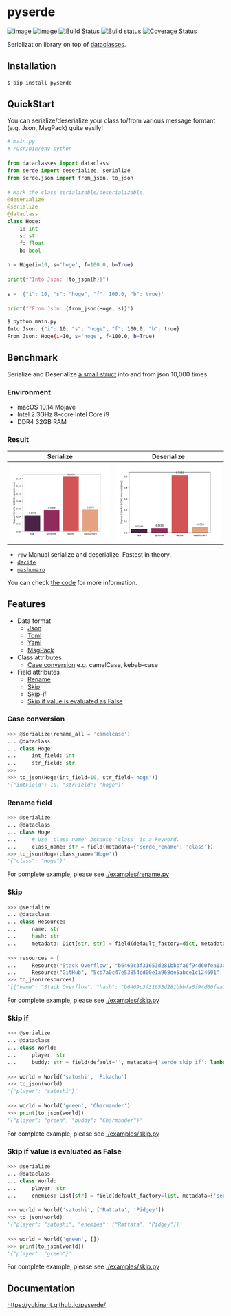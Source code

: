# pyserde

[![image](https://img.shields.io/pypi/v/pyserde.svg)](https://pypi.org/project/pyserde/)
[![image](https://img.shields.io/pypi/pyversions/pyserde.svg)](https://pypi.org/project/pyserde/)
[![Build Status](https://travis-ci.org/yukinarit/pyserde.svg?branch=master)](https://travis-ci.org/yukinarit/pyserde)
[![Build status](https://ci.appveyor.com/api/projects/status/w4i5x8x9d4sbxhn2?svg=true)](https://ci.appveyor.com/project/yukinarit/pyserde)
[![Coverage Status](https://coveralls.io/repos/github/yukinarit/pyserde/badge.svg?branch=master)](https://coveralls.io/github/yukinarit/pyserde?branch=master)

Serialization library on top of [dataclasses](https://docs.python.org/3/library/dataclasses.html).

## Installation

```bash
$ pip install pyserde
```

## QuickStart

You can serialize/deserialize your class to/from various message formant (e.g. Json, MsgPack) quite easily!

```python
# main.py
# /usr/bin/env python

from dataclasses import dataclass
from serde import deserialize, serialize
from serde.json import from_json, to_json

# Mark the class serializable/deserializable.
@deserialize
@serialize
@dataclass
class Hoge:
    i: int
    s: str
    f: float
    b: bool

h = Hoge(i=10, s='hoge', f=100.0, b=True)

print(f"Into Json: {to_json(h)}")

s = '{"i": 10, "s": "hoge", "f": 100.0, "b": true}'

print(f"From Json: {from_json(Hoge, s)}")
```

```bash
$ python main.py
Into Json: {"i": 10, "s": "hoge", "f": 100.0, "b": true}
From Json: Hoge(i=10, s='hoge', f=100.0, b=True)
```

## Benchmark

Serialize and Deserialize [a small struct](https://github.com/yukinarit/pyserde/blob/bench/bench/dataclasses_class.py#L7-L12) into and from json 10,000 times.

### Environment

* macOS 10.14 Mojave
* Intel 2.3GHz 8-core Intel Core i9
* DDR4 32GB RAM

### Result

| Serialize | Deserialize |
|-----------|-------------|
| <img src="./bench/charts/serialize_small.png"> | <img src="./bench/charts/deserialize_small.png"> |

* `raw` Manual serialize and deserialize. Fastest in theory.
* [`dacite`](https://github.com/konradhalas/dacite)
* [`mashumaro`](https://github.com/Fatal1ty/mashumaro)

You can check [the code](bench/bench.py) for more information.

## Features

* Data format
	* [Json](./examples/jsonfile.py)
	* [Toml](./examples/tomlfile.py)
	* [Yaml](./examples/yamlfile.py)
	* [MsgPack](./examples/msgpack.py)
* Class attributes
	* [Case conversion](#case-conversion) e.g. camelCase, kebab-case
* Field attributes
    * [Rename](#rename-field)
    * [Skip](#skip)
    * [Skip-if](#skip-if)
    * [Skip if value is evaluated as False](#skip-if-value-is-evaluated-as-false)

### Case conversion

```python
>>> @serialize(rename_all = 'camelcase')
... @dataclass
... class Hoge:
...     int_field: int
...     str_field: str
>>>
>>> to_json(Hoge(int_field=10, str_field='hoge'))
'{"intField": 10, "strField": "hoge"}'
```

### Rename field

```python
>>> @serialize
... @dataclass
... class Hoge:
...     # Use 'class_name' because 'class' is a keyword.
...     class_name: str = field(metadata={'serde_rename': 'class'})
>>> to_json(Hoge(class_name='Hoge'))
'{"class": "Hoge"}'
```

For complete example, please see [./examples/rename.py](./examples/rename.py)

### Skip

```python
>>> @serialize
... @dataclass
... class Resource:
...     name: str
...     hash: str
...     metadata: Dict[str, str] = field(default_factory=dict, metadata={'serde_skip': True})

>>> resources = [
...     Resource("Stack Overflow", "b6469c3f31653d281bbbfa6f94d60fea130abe38"),
...     Resource("GitHub", "5cb7a0c47e53854cd00e1a968de5abce1c124601", metadata={"headquarters": "San Francisco"}) ]
>>> to_json(resources)
'[{"name": "Stack Overflow", "hash": "b6469c3f31653d281bbbfa6f94d60fea130abe38"}, {"name": "GitHub", "hash": "5cb7a0c47e53854cd00e1a968de5abce1c124601"}]'
```

For complete example, please see [./examples/skip.py](./examples/skip.py)

### Skip if

```python
>>> @serialize
... @dataclass
... class World:
...     player: str
...     buddy: str = field(default='', metadata={'serde_skip_if': lambda v: v == 'Pikachu'})

>>> world = World('satoshi', 'Pikachu')
>>> to_json(world)
'{"player": "satoshi"}'

>>> world = World('green', 'Charmander')
>>> print(to_json(world))
'{"player": "green", "buddy": "Charmander"}'
```

For complete example, please see [./examples/skip.py](./examples/skip.py)

### Skip if value is evaluated as False

```python
>>> @serialize
... @dataclass
... class World:
...     player: str
...     enemies: List[str] = field(default_factory=list, metadata={'serde_skip_if_false': True})

>>> world = World('satoshi', ['Rattata', 'Pidgey'])
>>> to_json(world)
'{"player": "satoshi", "enemies": ["Rattata", "Pidgey"]}'

>>> world = World('green', [])
>>> print(to_json(world))
'{"player": "green"}'
```

For complete example, please see [./examples/skip.py](./examples/skip.py)

## Documentation

https://yukinarit.github.io/pyserde/
